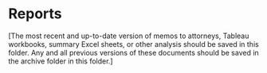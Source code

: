 # Reports

[The most recent and up-to-date version of memos to attorneys, Tableau workbooks, summary Excel sheets, or other analysis should be saved in this folder. Any and all previous versions of these documents should be saved in the archive folder in this folder.]